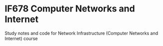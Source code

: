 # IF678 Computer Networks and Internet
 Study notes and code for Network Infrastructure (Computer Networks and Internet) course
